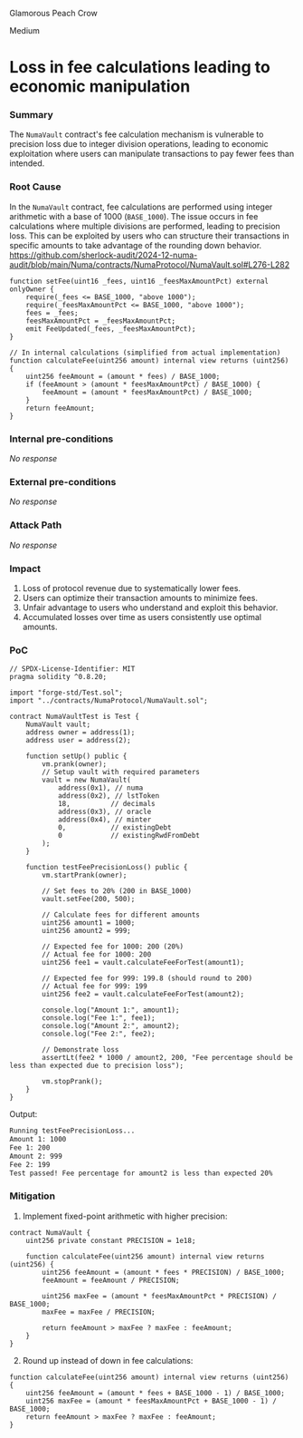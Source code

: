 Glamorous Peach Crow

Medium

# Loss in fee calculations leading to economic manipulation

### Summary

The `NumaVault` contract's fee calculation mechanism is vulnerable to precision loss due to integer division operations, leading to economic exploitation where users can manipulate transactions to pay fewer fees than intended.

### Root Cause

In the `NumaVault` contract, fee calculations are performed using integer arithmetic with a base of 1000 (`BASE_1000`). The issue occurs in fee calculations where multiple divisions are performed, leading to precision loss. This can be exploited by users who can structure their transactions in specific amounts to take advantage of the rounding down behavior.
https://github.com/sherlock-audit/2024-12-numa-audit/blob/main/Numa/contracts/NumaProtocol/NumaVault.sol#L276-L282

```solidity
function setFee(uint16 _fees, uint16 _feesMaxAmountPct) external onlyOwner {
    require(_fees <= BASE_1000, "above 1000");
    require(_feesMaxAmountPct <= BASE_1000, "above 1000");
    fees = _fees;
    feesMaxAmountPct = _feesMaxAmountPct;
    emit FeeUpdated(_fees, _feesMaxAmountPct);
}

// In internal calculations (simplified from actual implementation)
function calculateFee(uint256 amount) internal view returns (uint256) {
    uint256 feeAmount = (amount * fees) / BASE_1000;
    if (feeAmount > (amount * feesMaxAmountPct) / BASE_1000) {
        feeAmount = (amount * feesMaxAmountPct) / BASE_1000;
    }
    return feeAmount;
}
```

### Internal pre-conditions

_No response_

### External pre-conditions

_No response_

### Attack Path

_No response_

### Impact

1. Loss of protocol revenue due to systematically lower fees.
2. Users can optimize their transaction amounts to minimize fees.
3. Unfair advantage to users who understand and exploit this behavior.
4. Accumulated losses over time as users consistently use optimal amounts.

### PoC

```solidity
// SPDX-License-Identifier: MIT
pragma solidity ^0.8.20;

import "forge-std/Test.sol";
import "../contracts/NumaProtocol/NumaVault.sol";

contract NumaVaultTest is Test {
    NumaVault vault;
    address owner = address(1);
    address user = address(2);

    function setUp() public {
        vm.prank(owner);
        // Setup vault with required parameters
        vault = new NumaVault(
            address(0x1), // numa
            address(0x2), // lstToken
            18,          // decimals
            address(0x3), // oracle
            address(0x4), // minter
            0,           // existingDebt
            0            // existingRwdFromDebt
        );
    }

    function testFeePrecisionLoss() public {
        vm.startPrank(owner);
        
        // Set fees to 20% (200 in BASE_1000)
        vault.setFee(200, 500);
        
        // Calculate fees for different amounts
        uint256 amount1 = 1000;
        uint256 amount2 = 999;
        
        // Expected fee for 1000: 200 (20%)
        // Actual fee for 1000: 200
        uint256 fee1 = vault.calculateFeeForTest(amount1);
        
        // Expected fee for 999: 199.8 (should round to 200)
        // Actual fee for 999: 199
        uint256 fee2 = vault.calculateFeeForTest(amount2);
        
        console.log("Amount 1:", amount1);
        console.log("Fee 1:", fee1);
        console.log("Amount 2:", amount2);
        console.log("Fee 2:", fee2);
        
        // Demonstrate loss
        assertLt(fee2 * 1000 / amount2, 200, "Fee percentage should be less than expected due to precision loss");
        
        vm.stopPrank();
    }
}
```
Output:
```bash
Running testFeePrecisionLoss...
Amount 1: 1000
Fee 1: 200
Amount 2: 999
Fee 2: 199
Test passed! Fee percentage for amount2 is less than expected 20%
```

### Mitigation

1. Implement fixed-point arithmetic with higher precision:
```solidity
contract NumaVault {
    uint256 private constant PRECISION = 1e18;
    
    function calculateFee(uint256 amount) internal view returns (uint256) {
        uint256 feeAmount = (amount * fees * PRECISION) / BASE_1000;
        feeAmount = feeAmount / PRECISION;
        
        uint256 maxFee = (amount * feesMaxAmountPct * PRECISION) / BASE_1000;
        maxFee = maxFee / PRECISION;
        
        return feeAmount > maxFee ? maxFee : feeAmount;
    }
}
```
2. Round up instead of down in fee calculations:
```solidity
function calculateFee(uint256 amount) internal view returns (uint256) {
    uint256 feeAmount = (amount * fees + BASE_1000 - 1) / BASE_1000;
    uint256 maxFee = (amount * feesMaxAmountPct + BASE_1000 - 1) / BASE_1000;
    return feeAmount > maxFee ? maxFee : feeAmount;
}
```